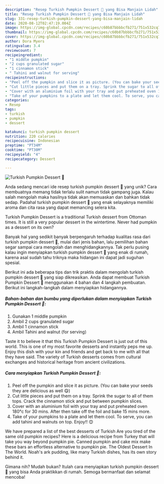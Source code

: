 ```yaml
---
description: "Resep Turkish Pumpkin Dessert 🎃 yang Bisa Manjain Lidah"
title: "Resep Turkish Pumpkin Dessert 🎃 yang Bisa Manjain Lidah"
slug: 331-resep-turkish-pumpkin-dessert-yang-bisa-manjain-lidah
date: 2020-08-12T02:47:19.004Z
image: https://img-global.cpcdn.com/recipes/c60b87bbbbcfb271/751x532cq70/turkish-pumpkin-dessert-🎃-recipe-main-photo.jpg
thumbnail: https://img-global.cpcdn.com/recipes/c60b87bbbbcfb271/751x532cq70/turkish-pumpkin-dessert-🎃-recipe-main-photo.jpg
cover: https://img-global.cpcdn.com/recipes/c60b87bbbbcfb271/751x532cq70/turkish-pumpkin-dessert-🎃-recipe-main-photo.jpg
author: Dora Myers
ratingvalue: 3.4
reviewcount: 7
recipeingredient:
- "1 middle pumpkin"
- "2 cups granulated sugar"
- "1 cinnamon stick"
- " Tahini and walnut for serving"
recipeinstructions:
- "Peel off the pumpkin and slice it as picture. (You can bake your seeds they are delicious as well 😋)"
- "Cut little pieces and put them on a tray. Sprink the sugar to all of them tops. Crack the cinnamon stick and put between pumpkin slices."
- "Cover with an aluminium foil with your tray and put preheated oven 180°c for 30 mins. After then take off the foil and bake 15 mins more."
- "Take of your pumpkins to a plate and let them cool. To serve, you can add tahini and walnuts on top. Enjoy!! 😊"
categories:
- Resep
tags:
- turkish
- pumpkin
- dessert

katakunci: turkish pumpkin dessert 
nutrition: 220 calories
recipecuisine: Indonesian
preptime: "PT34M"
cooktime: "PT30M"
recipeyield: "4"
recipecategory: Dessert

---
```



![Turkish Pumpkin Dessert 🎃](https://img-global.cpcdn.com/recipes/c60b87bbbbcfb271/751x532cq70/turkish-pumpkin-dessert-🎃-recipe-main-photo.jpg)

Anda sedang mencari ide resep turkish pumpkin dessert 🎃 yang unik? Cara membuatnya memang tidak terlalu sulit namun tidak gampang juga. Kalau salah mengolah maka hasilnya tidak akan memuaskan dan bahkan tidak sedap. Padahal turkish pumpkin dessert 🎃 yang enak selayaknya memiliki aroma dan cita rasa yang dapat memancing selera kita.

Turkish Pumpkin Dessert is a traditional Turkish dessert from Ottoman times. It is still a very popular dessert in the wintertime. Never had pumpkin as a dessert on its own?

Banyak hal yang sedikit banyak berpengaruh terhadap kualitas rasa dari turkish pumpkin dessert 🎃, mulai dari jenis bahan, lalu pemilihan bahan segar sampai cara mengolah dan menghidangkannya. Tak perlu pusing kalau ingin menyiapkan turkish pumpkin dessert 🎃 yang enak di rumah, karena asal sudah tahu triknya maka hidangan ini dapat jadi suguhan spesial.


Berikut ini ada beberapa tips dan trik praktis dalam mengolah turkish pumpkin dessert 🎃 yang siap dikreasikan. Anda dapat membuat Turkish Pumpkin Dessert 🎃 menggunakan 4 bahan dan 4 langkah pembuatan. Berikut ini langkah-langkah dalam menyiapkan hidangannya.

<!--inarticleads1-->

##### Bahan-bahan dan bumbu yang diperlukan dalam menyiapkan Turkish Pumpkin Dessert 🎃:

1. Gunakan 1 middle pumpkin
1. Ambil 2 cups granulated sugar
1. Ambil 1 cinnamon stick
1. Ambil  Tahini and walnut (for serving)


Taste it to believe it that this Turkish Pumpkin Dessert is just out of this world. This is one of my most favorite desserts and instantly peps me up. Enjoy this dish with your kin and friends and get back to me with all that they have said. The variety of Turkish desserts comes from cultural exchanges and historical heritage from ancient civilizations. 

<!--inarticleads2-->

##### Cara menyiapkan Turkish Pumpkin Dessert 🎃:

1. Peel off the pumpkin and slice it as picture. (You can bake your seeds they are delicious as well 😋)
1. Cut little pieces and put them on a tray. Sprink the sugar to all of them tops. Crack the cinnamon stick and put between pumpkin slices.
1. Cover with an aluminium foil with your tray and put preheated oven 180°c for 30 mins. After then take off the foil and bake 15 mins more.
1. Take of your pumpkins to a plate and let them cool. To serve, you can add tahini and walnuts on top. Enjoy!! 😊


We have prepared a list of the best desserts of Turkish Are you tired of the same old pumpkin recipes? Here is a delicious recipe from Turkey that will take you way beyond pumpkin pie. Canned pumpkin and cake mix make these bars an effortless alternative to pumpkin pie. The Oldest Dessert In The World. Noah&#39;s ark pudding, like many Turkish dishes, has its own story behind it. 

Gimana nih? Mudah bukan? Itulah cara menyiapkan turkish pumpkin dessert 🎃 yang bisa Anda praktikkan di rumah. Semoga bermanfaat dan selamat mencoba!
